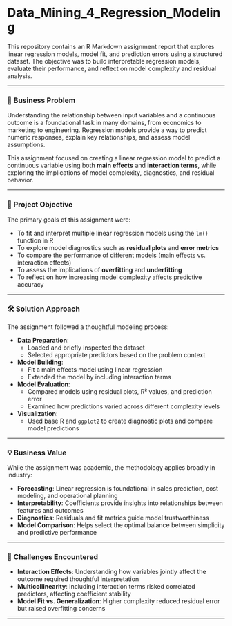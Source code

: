 # Data_Mining_4_Regression_Modeling

This repository contains an R Markdown assignment report that explores linear regression models, model fit, and prediction errors using a structured dataset. The objective was to build interpretable regression models, evaluate their performance, and reflect on model complexity and residual analysis.

---

### 🧩 Business Problem

Understanding the relationship between input variables and a continuous outcome is a foundational task in many domains, from economics to marketing to engineering. Regression models provide a way to predict numeric responses, explain key relationships, and assess model assumptions.

This assignment focused on creating a linear regression model to predict a continuous variable using both **main effects** and **interaction terms**, while exploring the implications of model complexity, diagnostics, and residual behavior.

---

### 🎯 Project Objective

The primary goals of this assignment were:

- To fit and interpret multiple linear regression models using the `lm()` function in R
- To explore model diagnostics such as **residual plots** and **error metrics**
- To compare the performance of different models (main effects vs. interaction effects)
- To assess the implications of **overfitting** and **underfitting**
- To reflect on how increasing model complexity affects predictive accuracy

---

### 🛠️ Solution Approach

The assignment followed a thoughtful modeling process:

- **Data Preparation**:
  - Loaded and briefly inspected the dataset
  - Selected appropriate predictors based on the problem context
- **Model Building**:
  - Fit a main effects model using linear regression
  - Extended the model by including interaction terms
- **Model Evaluation**:
  - Compared models using residual plots, R² values, and prediction error
  - Examined how predictions varied across different complexity levels
- **Visualization**:
  - Used base R and `ggplot2` to create diagnostic plots and compare model predictions

---

### 💡 Business Value

While the assignment was academic, the methodology applies broadly in industry:

- **Forecasting**: Linear regression is foundational in sales prediction, cost modeling, and operational planning
- **Interpretability**: Coefficients provide insights into relationships between features and outcomes
- **Diagnostics**: Residuals and fit metrics guide model trustworthiness
- **Model Comparison**: Helps select the optimal balance between simplicity and predictive performance

---

### 🚧 Challenges Encountered

- **Interaction Effects**: Understanding how variables jointly affect the outcome required thoughtful interpretation
- **Multicollinearity**: Including interaction terms risked correlated predictors, affecting coefficient stability
- **Model Fit vs. Generalization**: Higher complexity reduced residual error but raised overfitting concerns

---

